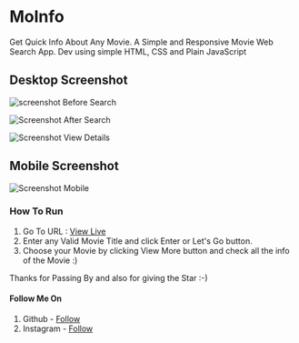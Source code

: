 # MoInfo
Get Quick Info About Any Movie. 
A Simple and Responsive Movie Web Search App. 
Dev using simple HTML, CSS and Plain JavaScript

## Desktop Screenshot
![screenshot Before Search](https://github.com/Jumanjigobez/MoInfo/assets/73429193/414ecfc3-6ab6-4986-8e39-9715435fa7fa)

![Screenshot After Search](https://github.com/Jumanjigobez/MoInfo/assets/73429193/f4f5f6c2-e8af-4ff0-86ae-e5b39488d8d1)

![Screenshot View Details](https://github.com/Jumanjigobez/MoInfo/assets/73429193/02f0d10d-320b-4505-b131-b6dd10c36c6d)

## Mobile Screenshot
![Screenshot Mobile](https://github.com/Jumanjigobez/MoInfo/assets/73429193/b7cd6b55-acb1-4e89-b0a4-e5172b5815ed)

### How To Run
1. Go To URL : [View Live](https://jumanjigobez.github.io/MoInfo/)
2. Enter any Valid Movie Title and click Enter or Let's Go button.
3. Choose your Movie by clicking View More button and check all the info of the Movie :)

Thanks for Passing By and also for giving the Star :-)

#### Follow Me On
1. Github - [Follow](https://www.github.com/jumanjigobez/)
2. Instagram - [Follow](https://www.instagram.com/jumanjicasilas/)




